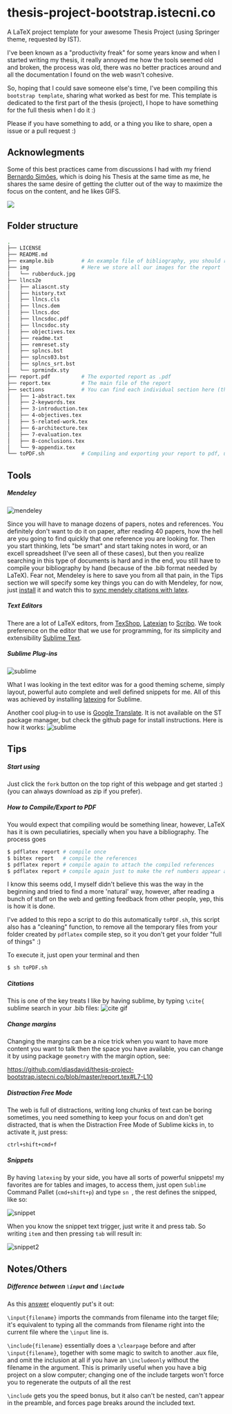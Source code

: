 thesis-project-bootstrap.istecni.co
===================================

A LaTeX project template for your awesome Thesis Project (using Springer theme, requested  by IST).

I've been known as a "productivity freak" for some years know and when I started writing my thesis, it really annoyed me how the tools seemed old and broken, the process was old, there was no better practices around and all the documentation I found on the web wasn't cohesive. 

So, hoping that I could save someone else's time, I've been compiling this `bootstrap template`, sharing what worked as best for me. This template is dedicated to the first part of the thesis (project), I hope to have something for the full thesis when I do it :)

Please if you have something to add, or a thing you like to share, open a issue or a pull request :)

## Acknowlegments 

Some of this best practices came from discussions I had with my friend [Bernardo Simões](https://github.com/golfadas), which is doing his Thesis at the same time as me, he shares the same desire of getting the clutter out of the way to maximize the focus on the content, and he likes GIFS.

[![](https://cldup.com/pgZbzoshyV-3000x3000.png)](http://www.gsd.inesc-id.pt/)

## Folder structure

```bash
.
├── LICENSE
├── README.md
├── example.bib         # An example file of bibliography, you should replace with your own
├── img                 # Here we store all our images for the report
│   └── rubberduck.jpg
├── llncs2e
│   ├── aliascnt.sty
│   ├── history.txt
│   ├── llncs.cls
│   ├── llncs.dem
│   ├── llncs.doc
│   ├── llncsdoc.pdf
│   ├── llncsdoc.sty
│   ├── objectives.tex
│   ├── readme.txt
│   ├── remreset.sty
│   ├── splncs.bst
│   ├── splncs03.bst
│   ├── splncs_srt.bst
│   └── sprmindx.sty
├── report.pdf          # The exported report as .pdf
├── report.tex          # The main file of the report
├── sections            # You can find each individual section here (these are the requested)
│   ├── 1-abstract.tex
│   ├── 2-keywords.tex
│   ├── 3-introduction.tex
│   ├── 4-objectives.tex
│   ├── 5-related-work.tex
│   ├── 6-architecture.tex
│   ├── 7-evaluation.tex
│   ├── 8-conclusions.tex
│   └── 9-appendix.tex
└── toPDF.sh            # Compiling and exporting your report to pdf, use $ sh toPDF.sh to run it 
```

## Tools

##### Mendeley 

![mendeley](http://d3fildg3jlcvty.cloudfront.net/20140120-01/graphics/commonnew/logo-mendeley.png)

Since you will have to manage dozens of papers, notes and references. You definitely don't want to do it on paper, after reading 40 papers, how the hell are you going to find quickly that one reference you are looking for. Then you start thinking, lets "be smart" and start taking notes in word, or an excell spreadsheet (I've seen all of these cases), but then you realize searching in this type of documents is hard and in the end, you still have to compile your bibliography by hand (because of the .bib format needed by LaTeX). Fear not, Mendeley is here to save you from all that pain, in the Tips section we will specify some key things you can do with Mendeley, for now, just [install](http://www.mendeley.com/) it and watch this to [sync mendely citations with latex](http://blog.mendeley.com/tipstricks/howto-use-mendeley-to-create-citations-using-latex-and-bibtex/).

##### Text Editors

There are a lot of LaTeX editors, from [TexShop](http://pages.uoregon.edu/koch/texshop/), [Latexian](http://tacosw.com/latexian/) to [Scribo](https://www.macupdate.com/app/mac/30939/scribo). We took preference on the editor that we use for programming, for its simplicity and extensibility [Sublime Text](http://www.sublimetext.com/).

##### Sublime Plug-ins
![sublime](http://upload.wikimedia.org/wikipedia/en/4/4c/Sublime_Text_Logo.png)

What I was looking in the text editor was for a good theming scheme, simply layout, powerful auto complete and well defined snippets for me. All of this was achieved by installing [latexing](http://www.latexing.com/) for Sublime.

Another cool plug-in to use is [Google Translate](https://github.com/golfadas/SublimeText-Google-Translate-Plugin). It is not available on the ST package manager, but check the github page for install instructions.
Here is how it works:
![sublime](https://imageshack.com/a/img827/4828/9m43.gif)

## Tips

##### Start using

Just click the `fork` button on the top right of this webpage and get started :) (you can always download as zip if you prefer).

##### How to Compile/Export to PDF

You would expect that compiling would be something linear, however, LaTeX has it is own peculiatiries, specially when you have a bibliography. The process goes

```bash
$ pdflatex report # compile once
$ bibtex report   # compile the references
$ pdflatex report # compile again to attach the compiled references
$ pdflatex report # compile again just to make the ref numbers appear accordingly
```

I know this seems odd, I myself didn't believe this was the way in the beginning and tried to find a more 'natural' way, however, after reading a bunch of stuff on the web and getting feedback from other people, yep, this is how it is done.

I've added to this repo a script to do this automatically `toPDF.sh`, this script also has a "cleaning" function, to remove all the temporary files from your folder created by `pdflatex` compile step, so it you don't get your folder "full of things" :)

To execute it, just open your terminal and then

```bash
$ sh toPDF.sh
```

##### Citations

This is one of the key treats I like by having sublime, by typing `\cite{` sublime search in your .bib files: 
![cite gif](https://imageshack.com/a/img703/6486/3rtk.gif)


##### Change margins

Changing the margins can be a nice trick when you want to have more content you want to talk then the space you have available, you can change it by using package `geometry` with the margin option, see:

https://github.com/diasdavid/thesis-project-bootstrap.istecni.co/blob/master/report.tex#L7-L10


##### Distraction Free Mode

The web is full of distractions, writing long chunks of text can be boring sometimes, you need something to keep your focus on and don't get distracted, that is when the Distraction Free Mode of Sublime kicks in, to activate it, just press:

```
ctrl+shift+cmd+f
```

##### Snippets

By having `latexing` by your side, you have all sorts of powerful snippets! my favorites are for tables and images, to access them, just open `Sublime` Command Pallet (`cmd+shift+p`) and type `sn `, the rest defines the snipped, like so:

![snippet](https://imageshack.com/a/img69/9782/yq3.gif)

When you know the snippet text trigger, just write it and press tab. So writing `item` and then pressing `tab` will result in:

![snippet2](https://imageshack.com/a/img513/9320/ie6.gif)

## Notes/Others

##### Difference between `\input` and `\include`

As this [answer](http://tex.stackexchange.com/a/250) eloquently put's it out:

`\input{filename}` imports the commands from filename into the target file; it's equivalent to typing all the commands from filename right into the current file where the `\input` line is.

`\include{filename}` essentially does a `\clearpage` before and after `\input{filename}`, together with some magic to switch to another .aux file, and omit the inclusion at all if you have an `\includeonly` without the filename in the argument. This is primarily useful when you have a big project on a slow computer; changing one of the include targets won't force you to regenerate the outputs of all the rest

`\include` gets you the speed bonus, but it also can't be nested, can't appear in the preamble, and forces page breaks around the included text.
